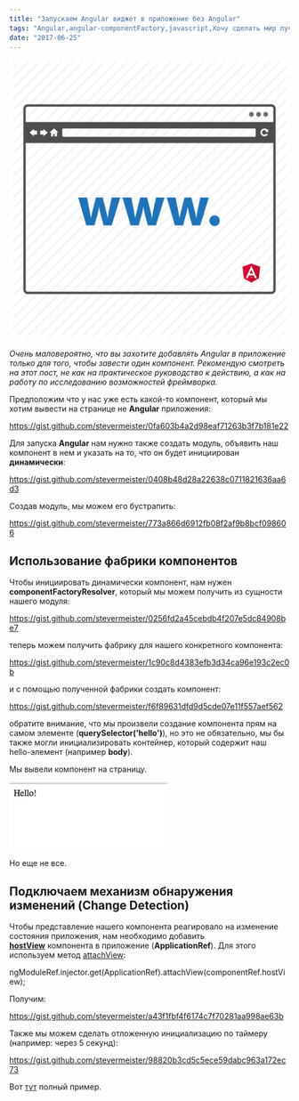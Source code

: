 ```yaml
---
title: "Запускаем Angular виджет в приложение без Angular"
tags: "Angular,angular-componentFactory,javascript,Хочу сделать мир лучше"
date: "2017-06-25"
---
```


![](images/web-design-2-512.png)

_Очень маловероятно, что вы захотите добавлять Angular в приложение только для того, чтобы завести один компонент. Рекомендую смотреть на этот пост, не как на практическое руководство к действию, а как на работу по исследованию возможностей фреймворка._

Предположим что у нас уже есть какой-то компонент, который мы хотим вывести на странице не **Angular** приложения:

https://gist.github.com/stevermeister/0fa603b4a2d98eaf71263b3f7b181e22

Для запуска **Angular** нам нужно также создать модуль, объявить наш компонент в нем и указать на то, что он будет инициирован **динамически**:

https://gist.github.com/stevermeister/0408b48d28a22638c0711821636aa6d3

Создав модуль, мы можем его бустрапить:

https://gist.github.com/stevermeister/773a866d6912fb08f2af9b8bcf098606

## Использование фабрики компонентов

Чтобы инициировать динамически компонент, нам нужен **componentFactoryResolver**, который мы можем получить из сущности нашего модуля:

https://gist.github.com/stevermeister/0256fd2a45cebdb4f207e5dc84908be7

теперь можем получить фабрику для нашего конкретного компонента:

https://gist.github.com/stevermeister/1c90c8d4383efb3d34ca96e193c2ec0b

и с помощью полученной фабрики создать компонент:

https://gist.github.com/stevermeister/f6f89631dfd9d5cde07e11f557aef562

обратите внимание, что мы произвели создание компонента прям на самом элементе (**querySelector('hello')**), но это не обязательно, мы бы также могли инициализировать контейнер, который содержит наш hello-элемент (например **body**).

Мы вывели компонент на страницу.

![](images/Screen-Shot-2017-06-25-at-17.40.12.png)

Но еще не все.

## Подключаем механизм обнаружения изменений (Change Detection)

Чтобы представление нашего компонента реагировало на изменение состояния приложения, нам необходимо добавить [**hostView**](https://angular.io/api/core/ComponentRef#hostView) компонента в приложение (**ApplicationRef**). Для этого используем метод [attachView](https://angular.io/api/core/ApplicationRef#attachView):

 ngModuleRef.injector.get(ApplicationRef).attachView(componentRef.hostView);

Получим:

https://gist.github.com/stevermeister/a43f1fbf4f6174c7f70281aa998ae63b

Также мы можем сделать отложенную инициализацию по таймеру (например: через 5 секунд):

https://gist.github.com/stevermeister/98820b3cd5c5ece59dabc963a172ec73

Вот [тут](https://github.com/javascriptru/angular-for-non-angular-apps) полный пример.
